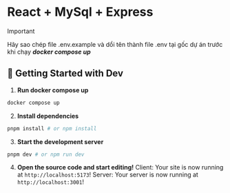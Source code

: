 # React + MySql + Express

> [!IMPORTANT]
> Hãy sao chép file .env.example và dổi tên thành file .env tại gốc dự án trước khi chạy ***docker compose up***

## 🚀 Getting Started with Dev

1. **Run docker compose up**

```sh
docker compose up
```

2. **Install dependencies**

```sh
pnpm install # or npm install
```
3. **Start the development server**

```sh
pnpm dev # or npm run dev
```
4. **Open the source code and start editing!**
Client: Your site is now running at `http://localhost:5173`!
Server: Your server is now running at `http://localhost:3001`!

